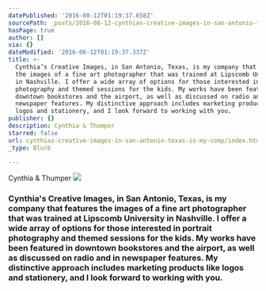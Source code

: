 ```yaml
---
datePublished: '2016-08-12T01:19:37.658Z'
sourcePath: _posts/2016-08-12-cynthias-creative-images-in-san-antonio-texas-is-my-comp.md
hasPage: true
author: []
via: {}
dateModified: '2016-08-12T01:19:37.337Z'
title: >-
  Cynthia’s Creative Images, in San Antonio, Texas, is my company that features
  the images of a fine art photographer that was trained at Lipscomb University
  in Nashville. I offer a wide array of options for those interested in portrait
  photography and themed sessions for the kids. My works have been featured in
  downtown bookstores and the airport, as well as discussed on radio and in
  newspaper features. My distinctive approach includes marketing products like
  logos and stationery, and I look forward to working with you.
publisher: {}
description: Cynthia & Thumper
starred: false
url: cynthias-creative-images-in-san-antonio-texas-is-my-comp/index.html
_type: Blurb

---
```

Cynthia & Thumper
![](https://the-grid-user-content.s3-us-west-2.amazonaws.com/3bad7e07-6e79-47c0-a5c8-449ba2044d08.jpg)

### Cynthia's Creative Images, in San Antonio, Texas, is my company that features the images of a fine art photographer that was trained at Lipscomb University in Nashville. I offer a wide array of options for those interested in portrait photography and themed sessions for the kids. My works have been featured in downtown bookstores and the airport, as well as discussed on radio and in newspaper features. My distinctive approach includes marketing products like logos and stationery, and I look forward to working with you.